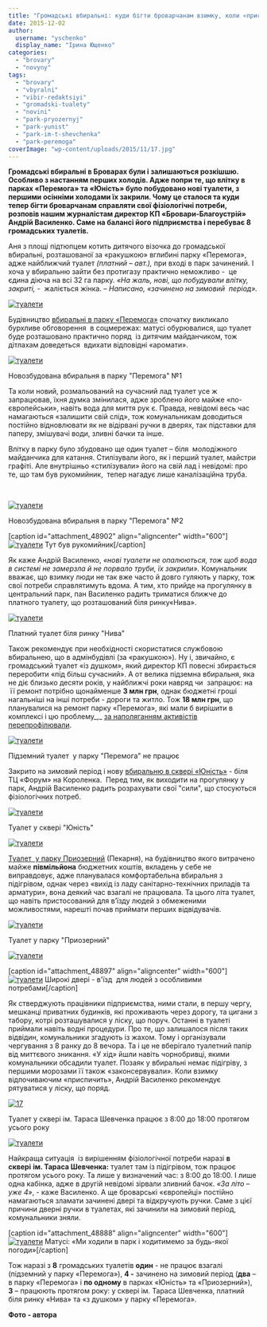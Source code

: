 ```yaml
---
title: "Громадські вбиральні: куди бігти броварчанам взимку, коли «приспичить»?"
date: 2015-12-02
author: 
  username: "yschenko"
  display_name: "Ірина Ющенко"
categories: 
  - "brovary"
  - "novyny"
tags: 
  - "brovary"
  - "vbyralni"
  - "vibir-redaktsiyi"
  - "gromadski-tualety"
  - "novini"
  - "park-pryozernyj"
  - "park-yunist"
  - "park-im-t-shevchenka"
  - "park-peremoga"
coverImage: "wp-content/uploads/2015/11/17.jpg"
---
```


**Громадські вбиральні в Броварах були і залишаються розкішшю. Особливо з настанням перших холодів. Адже попри те, що влітку в парках «Перемога» та «Юність» було побудовано нові туалети, з першими осінніми холодами їх закрили. Чому це сталося та куди тепер бігти броварчанам справляти свої фізіологічні потреби, розповів нашим журналістам директор КП «Бровари-Благоустрій» Андрій Василенко. Саме на балансі його підприємства і перебуває 8 громадських туалетів.**

Аня з площі підтюпцем котить дитячого візочка до громадської вбиральні, розташованої за «ракушкою» вглибині парку «Перемога», адже найближчий туалет _(платний – авт.),_ при вході в парк зачинений. І хоча у вбиральню зайти без протигазу практично неможливо -  це єдина діюча на всі 32 га парку. _«На жаль, нові, що побудували влітку, закриті,_ -  жаліється жінка. – _Написано, «зачинено на зимовий  період»._

[![туалети](https://mpz.brovary.org/wp-content/uploads/2015/11/102.jpg)](https://mpz.brovary.org/wp-content/uploads/2015/11/102.jpg)

Будівництво [вбиральні в парку «Перемога»](https://mpz.brovary.org/tualet-bilya-skejt-majdanchyka-u-parku-peremoga-rozmalyuvaly-tematychnym-grafiti) спочатку викликало бурхливе обговорення  в соцмережах: матусі обурювалися, що туалет буде розташовано практично поряд  із дитячим майданчиком, тож дітлахам доведеться  вдихати відповідні «аромати».

[![туалети](https://mpz.brovary.org/wp-content/uploads/2015/11/63.jpg)](https://mpz.brovary.org/wp-content/uploads/2015/11/63.jpg)

Новозбудована вбиральня в парку "Перемога" №1

Та коли новий, розмальований на сучасний лад туалет усе ж запрацював, їхня думка змінилася, адже зроблено його майже «по-європейськи», навіть вода для миття рук є. Правда, невідомі весь час  намагаються «залишити свій слід», тож комунальникам доводиться постійно відновлювати як не відірвані ручки в дверях, так підставки для паперу, змішувачі води, зливні бачки та інше.

Влітку в парку було збудовано ще один туалет – біля  молодіжного майданчика для катання. Стилізували його, як і перший туалет, майстри графіті. Але внутрішньо «стилізували» його на свій лад і невідомі: про те, що там був рукомийник,  тепер нагадує лише каналізаційна труба.

 

[![туалети](https://mpz.brovary.org/wp-content/uploads/2015/11/211.jpg)](https://mpz.brovary.org/wp-content/uploads/2015/11/211.jpg)

Новозбудована вбиральня в парку "Перемога" №2

\[caption id="attachment\_48902" align="aligncenter" width="600"\][![туалети](https://mpz.brovary.org/wp-content/uploads/2015/11/221.jpg)](https://mpz.brovary.org/wp-content/uploads/2015/11/221.jpg) Тут був рукомийник\[/caption\]

Як каже Андрій Василенко, _«нові туалети не опалюються, тож щоб вода в системі не замерзла й не порвало труби, їх закрили»._ Комунальник вважає, що взимку люди не так вже часто й довго гуляють у парку, тож свої потреби справлятимуть вдома. А тим, хто прийде на прогулянку в центральний парк, пан Василенко радить триматися ближче до платного туалету, що розташований біля ринку«Нива».

[![туалети](https://mpz.brovary.org/wp-content/uploads/2015/11/24.jpg)](https://mpz.brovary.org/wp-content/uploads/2015/11/24.jpg)

Платний туалет біля ринку "Нива"

Також рекомендує при необхідності скористатися службовою вбиральнею, що в адмінбудівлі (за «ракушкою»). Ну і, звичайно, є громадський туалет «із душком», який директор КП повесні збирається переробити «під більш сучасний». А от велика підземна вбиральня, яка не діє близько десяти років, у найближчі роки навряд чи  запрацює: на  її ремонт потрібно щонайменше **3 млн грн**, однак бюджетні гроші нагальніші на інші потреби - дороги та житло. Тож **18 млн грн**, що планувалися на ремонт парку «Перемога», які мали б вирішити в комплексі і цю проблему_,_ [за наполяганням активістів перепрофілювали](https://mpz.brovary.org/obureni-brovarchany-zirvaly-torgy-shhodo-18-miljoniv-gryven-na-kapremont-parku-peremoga/).

[![туалети](https://mpz.brovary.org/wp-content/uploads/2015/11/34.jpg)](https://mpz.brovary.org/wp-content/uploads/2015/11/34.jpg)

Підземний туалет  у парку "Перемога" не працює

Закрито на зимовий період і нову [вбиральню в сквері «Юність»](https://mpz.brovary.org/u-parkah-ta-skverah-brovariv-vstanovlyuyut-gromadski-vbyralni) - біля  ТЦ «Форум» на Короленка.  Перед тим, як виходити на прогулянку у парк, Андрій Василенко радить розрахувати свої "сили", що стосуються фізіологічних потреб.

[![туалети](https://mpz.brovary.org/wp-content/uploads/2015/11/25.jpg)](https://mpz.brovary.org/wp-content/uploads/2015/11/25.jpg)

Туалет у сквері "Юність"

[![туалети](https://mpz.brovary.org/wp-content/uploads/2015/11/241.jpg)](https://mpz.brovary.org/wp-content/uploads/2015/11/241.jpg)

[Туалет  у парку Приозерний](https://mpz.brovary.org/aktyvisty-z-yasuvaly-chomu-v-parku-na-pekarni-ne-pratsyuye-byuvet-ta-tualet) (Пекарня), на будівництво якого витрачено майже **півмільйона** бюджетних коштів, вкладень у себе не виправдовує, адже планувалася комфортабельна вбиральня з підігрівом, однак через «вихід із ладу санітарно-технічних приладів та арматури», вона деякий час взагалі не працювала. Та цього літа туалет, що навіть пристосований для в’їзду людей з обмеженими можливостями, нарешті почав приймати перших відвідувачів.

[![туалети](https://mpz.brovary.org/wp-content/uploads/2015/11/131.jpg)](https://mpz.brovary.org/wp-content/uploads/2015/11/131.jpg)

Туалет у парку "Приозерний"

[![туалети](https://mpz.brovary.org/wp-content/uploads/2015/11/141.jpg)](https://mpz.brovary.org/wp-content/uploads/2015/11/141.jpg)

\[caption id="attachment\_48897" align="aligncenter" width="600"\][![туалети](https://mpz.brovary.org/wp-content/uploads/2015/11/151.jpg)](https://mpz.brovary.org/wp-content/uploads/2015/11/151.jpg) Широкі двері - в'їзд  для людей з особливими потребами\[/caption\]

Як стверджують працівники підприємства, ними стали, в першу чергу, мешканці приватних будинків, які проживають через дорогу, та цигани з табору, котрі розташувалися у ліску, що поруч. Останні в туалеті приймали навіть водні процедури. Про те, що залишалося після таких відвідин, комунальники згадують із жахом. Тому і організували чергування з 8 ранку до 8 вечора. Та і це не вберігало туалетний папір від миттєвого зникання. «У хід» йшли навіть чорнобривці, якими комунальники обсадили туалет. Позаяк у вбиральні немає підігріву, з першими морозами її також «законсервували». Коли взимку відпочиваючим «приспичить», Андрій Василенко рекомендує  рятуватися у ліску, що поряд.

[![17](https://mpz.brovary.org/wp-content/uploads/2015/11/17.jpg)](https://mpz.brovary.org/wp-content/uploads/2015/11/17.jpg)

Туалет у сквері ім. Тараса Шевченка працює з 8:00 до 18:00 протягом усього року

[![туалети](https://mpz.brovary.org/wp-content/uploads/2015/11/20.jpg)](https://mpz.brovary.org/wp-content/uploads/2015/11/20.jpg)

Найкраща ситуація  із вирішенням фізіологічної потреби наразі **в сквері** **ім. Тараса Шевченка:** туалет там із підігрівом, тож працює протягом усього року. Та лише у визначений час: з 8:00 до 18:00. І лише одна кабінка, адже в другій невідомі зірвали зливний бачок. _«За літо – уже 4»_, - каже Василенко. А ще броварські «європейці» постійно намагаються зламати зачинені двері та відкручують ручки. Саме з цієї причини дверні ручки в туалетах, які зачинили на зимовий період, комунальники зняли.

\[caption id="attachment\_48888" align="aligncenter" width="600"\][![туалети](https://mpz.brovary.org/wp-content/uploads/2015/11/43.jpg)](https://mpz.brovary.org/wp-content/uploads/2015/11/43.jpg) Матусі: «Ми ходили в парк і ходитимемо за будь-якої погоди»\[/caption\]

Тож наразі з **8** громадських туалетів **один** \- не працює взагалі (підземний у парку «Перемога»), **4 -** зачинено на зимовий період (**два** – в парку «Перемога» і **по одному** в парках «Юність» та «Приозерний»), **3** – працюють протягом року: у сквері ім. Тараса Шевченка, платний біля ринку «Нива» та «з душком» у парку «Перемога».

**Фото - автора**
